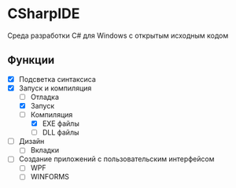 # CSharpIDE
 Среда разработки C# для Windows с открытым исходным кодом
## Функции
- [x] Подсветка синтаксиса
- [x] Запуск и компиляция
    - [ ] Отладка
    - [x] Запуск
    - [ ] Компиляция
        - [x] EXE файлы
        - [ ] DLL файлы
- [ ] Дизайн
    - [ ] Вкладки
- [ ] Создание приложений с пользовательским интерфейсом
    - [ ] WPF
    - [ ] WINFORMS
